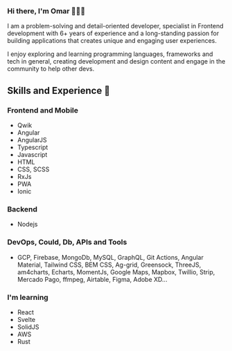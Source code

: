 ### Hi there, I'm Omar 👋🧑‍💻

I am a problem-solving and detail-oriented developer, specialist in Frontend development with 6+ years of experience and a long-standing passion for building applications that creates unique and engaging user experiences.

I enjoy exploring and learning programming languages, frameworks and tech in general, creating development and design content and engage in the community to help other devs.

## Skills and Experience 🚀
### Frontend and Mobile
* Qwik
* Angular
* AngularJS
* Typescript
* Javascript
* HTML
* CSS, SCSS
* RxJs
* PWA
* Ionic
### Backend
* Nodejs
### DevOps, Could, Db, APIs and Tools
* GCP, Firebase, MongoDb, MySQL, GraphQL, Git Actions, Angular Material, Tailwind CSS, BEM CSS, Ag-grid, Greensock, ThreeJS, am4charts, Echarts, MomentJs, Google Maps, Mapbox, Twillio, Strip, Mercado Pago, ffmpeg, Airtable, Figma, Adobe XD...

### I'm learning
* React
* Svelte
* SolidJS
* AWS
* Rust
